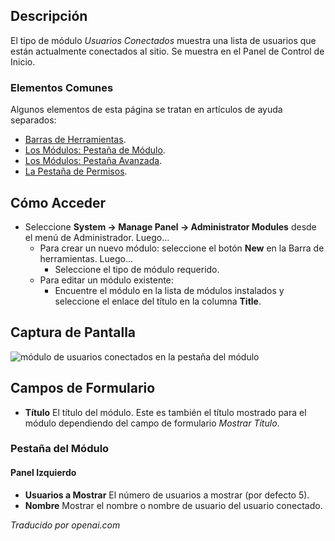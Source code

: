<!-- Filename: Help4.x:Admin_Modules:_Logged-in_Users  / Display title: Modules : Utilisateurs connectés -->

## Descripción

El tipo de módulo *Usuarios Conectados* muestra una lista de usuarios que están
actualmente conectados al sitio. Se muestra en el Panel de Control de Inicio.

### Elementos Comunes

Algunos elementos de esta página se tratan en artículos de ayuda separados:

* [Barras de Herramientas](jdocmanual?article=help/common-elements/toolbars).
* [Los Módulos: Pestaña de Módulo](jdocmanual?article=help/modules/modules-module-tab).
* [Los Módulos: Pestaña Avanzada](jdocmanual?article=help/modules/modules-advanced-tab).
* [La Pestaña de Permisos](jdocmanual?article=help/common-elements/edit-permissions).

## Cómo Acceder

- Seleccione **System → Manage Panel → Administrator Modules** desde el
  menú de Administrador. Luego...
  - Para crear un nuevo módulo: seleccione el botón **New** en la Barra de herramientas. Luego...
    - Seleccione el tipo de módulo requerido.
  - Para editar un módulo existente:
    - Encuentre el módulo en la lista de módulos instalados y seleccione el
      enlace del título en la columna **Title**.

## Captura de Pantalla

![módulo de usuarios conectados en la pestaña del módulo](../../../es/images/modules-admin/modules-logged-in-users-module-tab.png)

## Campos de Formulario

- **Título** El título del módulo. Este es también el título mostrado
  para el módulo dependiendo del campo de formulario *Mostrar Título*.

### Pestaña del Módulo

#### Panel Izquierdo

- **Usuarios a Mostrar** El número de usuarios a mostrar (por defecto 5).
- **Nombre** Mostrar el nombre o nombre de usuario del usuario conectado.

*Traducido por openai.com*

